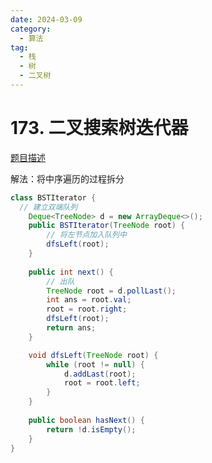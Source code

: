 ```yaml
---
date: 2024-03-09
category: 
  - 算法
tag: 
  - 栈
  - 树
  - 二叉树
---
```


# 173. 二叉搜索树迭代器


<Badge text="中等" type="warning" vertical="middle" />

[题目描述](https://leetcode.cn/problems/binary-search-tree-iterator/)

解法：将中序遍历的过程拆分

```java
class BSTIterator {
  // 建立双端队列
    Deque<TreeNode> d = new ArrayDeque<>();
    public BSTIterator(TreeNode root) {
        // 将左节点加入队列中
        dfsLeft(root);
    }
    
    public int next() {
        // 出队
        TreeNode root = d.pollLast();
        int ans = root.val;
        root = root.right;
        dfsLeft(root);
        return ans;
    }

    void dfsLeft(TreeNode root) {
        while (root != null) {
            d.addLast(root);
            root = root.left;
        }
    }
    
    public boolean hasNext() {
        return !d.isEmpty();
    }
}
```